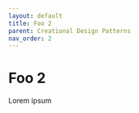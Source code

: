 ```yaml
---
layout: default
title: Foo 2
parent: Creational Design Patterns
nav_order: 2
---
```


# Foo 2

Lorem ipsum
